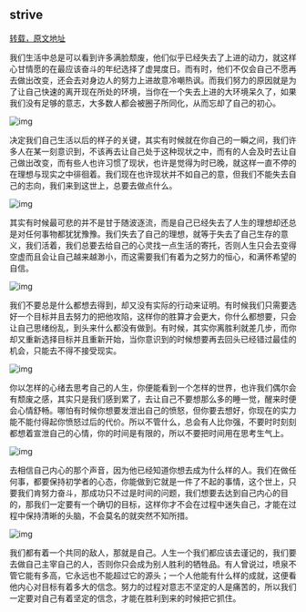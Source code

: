 <multimedia-voice />

## strive

[转载，原文地址](https://baijiahao.baidu.com/s?id=1606475298539806481&wfr=spider&for=pc)

我们生活中总是可以看到许多满脸颓废，他们似乎已经失去了上进的动力，就这样心甘情愿的在最应该奋斗的年纪选择了虚晃度日。而有时，他们不仅会自己不愿再去做出改变，还会去对身边人的努力上进故意冷嘲热讽。而我们努力的原因就是为了让自己快速的离开现在所处的环境，当你在一个失去上进的大环境呆久了，如果我们没有足够的意志，大多数人都会被圈子所同化，从而忘却了自己的初心。

![img](https://ss0.baidu.com/6ONWsjip0QIZ8tyhnq/it/u=4191387873,2265404952&fm=173&app=25&f=JPEG?w=640&h=427&s=A0449E4FDE040F5DB8936DBC0300C012)

决定我们自己生活以后的样子的关键，其实有时候就在你自己的一瞬之间，我们许多人在某一刻意识到，不该再去让自己处于这种现状之中，而有的人会及时去让自己做出改变，而有些人也许习惯了现状，也许是觉得为时已晚，就这样一直不停的在理想与现实之中徘徊着。我们现在也许现状并不如自己的意，但我们不能失去自己的志向，我们来到这世上，总要去做点什么。

![img](https://ss0.baidu.com/6ONWsjip0QIZ8tyhnq/it/u=2415836064,152015217&fm=173&app=25&f=JPEG?w=640&h=427&s=A0EAF605E61A7E7D3C21C5880300F097)

其实有时候最可悲的并不是甘于随波逐流，而是自己已经失去了人生的理想却还总是对任何事物都犹犹豫豫。我们失去了自己的理想，就等于失去了自己生存的意义，我们活着，我们总要去给自己的心灵找一点生活的寄托，否则人生只会去变得空虚而且会让自己越来越渺小，而这需要我们有着为之努力的恒心，和满怀希望的自信。

![img](https://ss0.baidu.com/6ONWsjip0QIZ8tyhnq/it/u=2415836064,152015217&fm=173&app=25&f=JPEG?w=640&h=427&s=A0EAF605E61A7E7D3C21C5880300F097)

我们不要总是什么都想去得到，却又没有实际的行动来证明。有时候我们只需要选好一个目标并且去努力的把他攻陷，这样你的胜算才会更大，你什么都想要，只会让自己思绪纷乱，到头来什么都没有做到。有时候，其实你离胜利就差几步，而你却又重新选择目标并且重新开始，当你意识到的时候想要再去回头已经错过最佳的机会，只能去不得不接受现实。

![img](https://ss0.baidu.com/6ONWsjip0QIZ8tyhnq/it/u=1043633628,1097320695&fm=173&app=25&f=JPEG?w=640&h=427&s=695114C6EF28070F7DAEE72203006053)

你以怎样的心绪去思考自己的人生，你便能看到一个怎样的世界，也许我们偶尔会有颓废之感，其实只是我们感到累了，去让自己不要想那么多的睡一觉，醒来时便会心情舒畅。哪怕有时候你想要发泄出自己的愤怒，但你要去想好，你现在的实力能不能付得起你愤怒过后的代价。所以不管什么，总会有人比你强，不要时时刻刻都想着宣泄自己的心情，你的时间是有限的，所以不要把时间用在思考生气上。

![img](https://ss0.baidu.com/6ONWsjip0QIZ8tyhnq/it/u=1136424891,397407914&fm=173&app=25&f=JPEG?w=640&h=426&s=B600944E18624D05459FB97B0300C018)

去相信自己内心的那个声音，因为他已经知道你想去成为什么样的人。我们在做任何事，都要保持初学者的心态，你能做到它就是一件了不起的事情，这个世上，只要我们肯努力奋斗，那成功只不过是时间的问题，我们想要去达到自己内心的目的，那我们一定要有一个确切的目标，这样你才不会在过程中迷失自己，才能在过程中保持清晰的头脑，不会莫名的就突然不知所措。

![img](https://ss1.baidu.com/6ONXsjip0QIZ8tyhnq/it/u=1425166945,25104872&fm=173&app=25&f=JPEG?w=640&h=427&s=5EAEA9454268270D7ABC71B70300C000)

我们都有着一个共同的敌人，那就是自己。人生一个我们都应该去谨记的，我们要去做自己主宰自己的人，否则你只会成为别人胜利的牺牲品。有人曾说过，喷泉不管它能有多高，它永远也不能超过它的源头；一个人他能有什么样的成就，这便看他内心对目标有着多大的信念。努力的过程对意志不坚定的人是痛苦的，所以我们一定要对自己有着坚定的信念，才能在胜利到来的时候把它抓住。
